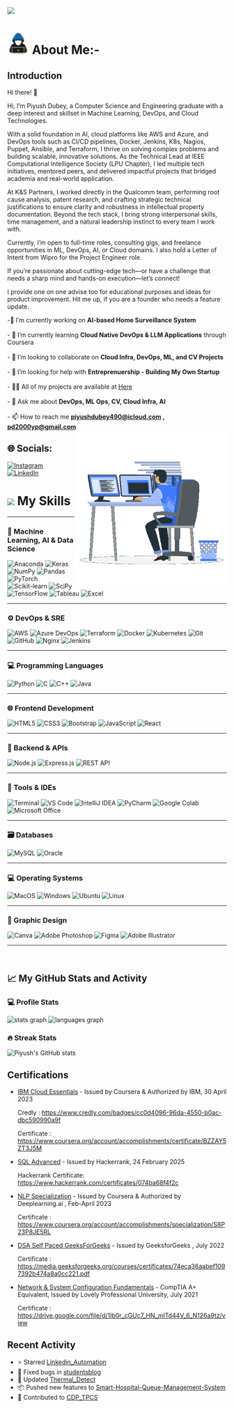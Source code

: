 

<img src="https://user-images.githubusercontent.com/73097560/115834477-dbab4500-a447-11eb-908a-139a6edaec5c.gif">


# <picture><img src = "https://github.com/0xAbdulKhalid/0xAbdulKhalid/raw/main/assets/mdImages/about_me.gif" width = 50px></picture> About Me:-
## Introduction
Hi there! 👋

Hi, I’m Piyush Dubey, a Computer Science and Engineering graduate with a deep interest and skillset in Machine Learning, DevOps, and Cloud Technologies.

With a solid foundation in AI, cloud platforms like AWS and Azure, and DevOps tools such as CI/CD pipelines, Docker, Jenkins, K8s, Nagios, Puppet, Ansible, and Terraform, I thrive on solving complex problems and building scalable, innovative solutions. As the Technical Lead at IEEE Computational Intelligence Society (LPU Chapter), I led multiple tech initiatives, mentored peers, and delivered impactful projects that bridged academia and real-world application.

At K&S Partners, I worked directly in the Qualcomm team, performing root cause analysis, patent research, and crafting strategic technical justifications to ensure clarity and robustness in intellectual property documentation. Beyond the tech stack, I bring strong interpersonal skills, time management, and a natural leadership instinct to every team I work with.

Currently, I’m open to full-time roles, consulting gigs, and freelance opportunities in ML, DevOps, AI, or Cloud domains. I also hold a Letter of Intent from Wipro for the Project Engineer role.

If you’re passionate about cutting-edge tech—or have a challenge that needs a sharp mind and hands-on execution—let’s connect!

I provide one on one advise too for educational purposes and ideas for product improvement. Hit me up, if you are a founder who needs a feature update.

-🔭 I’m currently working on **AI-based Home Surveillance System**<br><br>- 🌱 I’m currently learning **Cloud Native DevOps & LLM Applications** through Coursera<br><br>- 👯 I’m looking to collaborate on **Cloud Infra, DevOps, ML, and CV Projects**<br><br>- 🤝 I’m looking for help with **Entreprenuership - Building My Own Startup**<br><br>- 👨‍💻 All of my projects are available at [Here](https://github.com/piyushdubey490?tab=repositories)<br><br>- 💬 Ask me about **DevOps, ML Ops, CV, Cloud Infra, AI**<br><br>- 📫 How to reach me **piyushdubey490@icloud.com , pd2000yp@gmail.com**<picture> <img align="right" src="https://github.com/0xAbdulKhalid/0xAbdulKhalid/raw/main/assets/mdImages/Right_Side.gif" width = 350px></picture>



## 🌐 Socials:
[![Instagram](https://img.shields.io/badge/Instagram-%23E4405F.svg?logo=Instagram&logoColor=white)](https://instagram.com/piyushdubey490) 
[![LinkedIn](https://img.shields.io/badge/LinkedIn-%230077B5.svg?logo=linkedin&logoColor=white)](https://linkedin.com/in/piyushdubey490) 


# <img src="https://media2.giphy.com/media/QssGEmpkyEOhBCb7e1/giphy.gif?cid=ecf05e47a0n3gi1bfqntqmob8g9aid1oyj2wr3ds3mg700bl&rid=giphy.gif" width ="25"> My Skills
-------------------

### 🧠 Machine Learning, AI & Data Science

![Anaconda](https://img.shields.io/badge/Anaconda-%2344A833.svg?style=for-the-badge&logo=anaconda&logoColor=white)
![Keras](https://img.shields.io/badge/Keras-%23D00000.svg?style=for-the-badge&logo=Keras&logoColor=white) 
![NumPy](https://img.shields.io/badge/numpy-%23013243.svg?style=for-the-badge&logo=numpy&logoColor=white) 
![Pandas](https://img.shields.io/badge/pandas-%23150458.svg?style=for-the-badge&logo=pandas&logoColor=white) 
![PyTorch](https://img.shields.io/badge/PyTorch-%23EE4C2C.svg?style=for-the-badge&logo=PyTorch&logoColor=white)
![Scikit-learn](https://img.shields.io/badge/scikit--learn-%23F7931E.svg?style=for-the-badge&logo=scikit-learn&logoColor=white) 
![SciPy](https://img.shields.io/badge/SciPy-%230C55A5.svg?style=for-the-badge&logo=scipy&logoColor=white) 
![TensorFlow](https://img.shields.io/badge/TensorFlow-%23FF6F00.svg?style=for-the-badge&logo=TensorFlow&logoColor=white)
![Tableau](https://img.shields.io/badge/Tableau-E97627?style=for-the-badge&logo=Tableau&logoColor=white)
![Excel](https://img.shields.io/badge/Microsoft_Excel-217346?style=for-the-badge&logo=microsoft-excel&logoColor=white)

---

### ⚙️ DevOps & SRE

![AWS](https://img.shields.io/badge/Amazon_AWS-232F3E?style=for-the-badge&logo=amazon-aws&logoColor=white)
![Azure DevOps](https://img.shields.io/badge/Azure_DevOps-0078D7?style=for-the-badge&logo=azure-devops&logoColor=white)
![Terraform](https://img.shields.io/badge/Terraform-623CE4?style=for-the-badge&logo=terraform&logoColor=white)
![Docker](https://img.shields.io/badge/Docker-%230db7ed.svg?style=for-the-badge&logo=docker&logoColor=white)
![Kubernetes](https://img.shields.io/badge/Kubernetes-%23326ce5.svg?style=for-the-badge&logo=kubernetes&logoColor=white)
![Git](https://img.shields.io/badge/Git-E44C30?style=for-the-badge&logo=git&logoColor=white)
![GitHub](https://img.shields.io/badge/GitHub-100000?style=for-the-badge&logo=github&logoColor=white)
![Nginx](https://img.shields.io/badge/Nginx-009639?style=for-the-badge&logo=nginx&logoColor=white)
![Jenkins](https://img.shields.io/badge/Jenkins-%232C5263.svg?style=for-the-badge&logo=jenkins&logoColor=white)

---

### 💻 Programming Languages

![Python](https://img.shields.io/badge/Python-3776AB?style=for-the-badge&logo=python&logoColor=white)
![C](https://img.shields.io/badge/C-00599C?style=for-the-badge&logo=c&logoColor=white)
![C++](https://img.shields.io/badge/C%2B%2B-00599C?style=for-the-badge&logo=c%2B%2B&logoColor=white)
![Java](https://img.shields.io/badge/Java-ED8B00?style=for-the-badge&logo=openjdk&logoColor=white)

---

### 🌐 Frontend Development

![HTML5](https://img.shields.io/badge/HTML-239120?style=for-the-badge&logo=html5&logoColor=white)
![CSS3](https://img.shields.io/badge/CSS3-1572B6?style=for-the-badge&logo=css3&logoColor=white)
![Bootstrap](https://img.shields.io/badge/Bootstrap-563D7C?style=for-the-badge&logo=bootstrap&logoColor=white) 
![JavaScript](https://img.shields.io/badge/JavaScript-F7DF1E?style=for-the-badge&logo=javascript&logoColor=black)
![React](https://img.shields.io/badge/React-20232A?style=for-the-badge&logo=react&logoColor=61DAFB)

---

### 🔗 Backend & APIs

![Node.js](https://img.shields.io/badge/Node.js-339933?style=for-the-badge&logo=nodedotjs&logoColor=white)
![Express.js](https://img.shields.io/badge/Express.js-000000?style=for-the-badge&logo=express&logoColor=white)
![REST API](https://img.shields.io/badge/REST%20API-00599C?style=for-the-badge&logo=fastapi&logoColor=white)

---

### 🔧 Tools & IDEs

![Terminal](https://img.shields.io/badge/Terminal-%23054020?style=for-the-badge&logo=gnu-bash&logoColor=white)
![VS Code](https://img.shields.io/badge/VS_Code-007ACC?style=for-the-badge&logo=visual-studio-code&logoColor=white)
![IntelliJ IDEA](https://img.shields.io/badge/IntelliJ_IDEA-000000?style=for-the-badge&logo=intellij-idea&logoColor=white)
![PyCharm](https://img.shields.io/badge/PyCharm-000000?style=for-the-badge&logo=PyCharm&logoColor=white)
![Google Colab](https://img.shields.io/badge/Colab-F9AB00?style=for-the-badge&logo=googlecolab&logoColor=white)
![Microsoft Office](https://img.shields.io/badge/Microsoft_Office-D83B01?style=for-the-badge&logo=microsoft-office&logoColor=white)

---

### 🗃️ Databases

![MySQL](https://img.shields.io/badge/MySQL-005C84?style=for-the-badge&logo=mysql&logoColor=white)
![Oracle](https://img.shields.io/badge/Oracle-F80000?style=for-the-badge&logo=Oracle&logoColor=white)

---

### 💻 Operating Systems

![MacOS](https://img.shields.io/badge/macOS-000000?style=for-the-badge&logo=apple&logoColor=white)
![Windows](https://img.shields.io/badge/Windows-0078D6?style=for-the-badge&logo=windows&logoColor=white)
![Ubuntu](https://img.shields.io/badge/Ubuntu-E95420?style=for-the-badge&logo=ubuntu&logoColor=white)
![Linux](https://img.shields.io/badge/Linux-FCC624?style=for-the-badge&logo=linux&logoColor=black)

---

### 🎨 Graphic Design

![Canva](https://img.shields.io/badge/Canva-%2300C4CC.svg?style=for-the-badge&logo=Canva&logoColor=white) 
![Adobe Photoshop](https://img.shields.io/badge/Photoshop-%2331A8FF.svg?style=for-the-badge&logo=adobephotoshop&logoColor=white)
![Figma](https://img.shields.io/badge/Figma-%23F24E1E.svg?style=for-the-badge&logo=figma&logoColor=white)
![Adobe Illustrator](https://img.shields.io/badge/Illustrator-%23FF9A00.svg?style=for-the-badge&logo=adobeillustrator&logoColor=white)

---


&emsp;

## 📈 My GitHub Stats and Activity

### 💻 Profile Stats

<div align="left">
  <img src="https://github-readme-stats.vercel.app/api?username=piyushdubey490&hide_title=false&hide_rank=false&show_icons=true&include_all_commits=true&count_private=true&disable_animations=false&theme=dracula&locale=en&hide_border=false&order=1" height="150" alt="stats graph"  />
  <img src="https://github-readme-stats.vercel.app/api/top-langs?username=piyushdubey490&locale=en&hide_title=false&layout=compact&card_width=320&langs_count=5&theme=dracula&hide_border=false&order=2" height="150" alt="languages graph"  />
</div>

###


### 🔥 Streak Stats

![Piyush's GitHub stats](https://github-readme-streak-stats.herokuapp.com/?user=piyushdubey490&theme=tokyonight)


## Certifications

- [IBM Cloud Essentials](https://www.credly.com/badges/cc0d4096-96da-4550-b0ac-dbc590990a9f) - Issued by Coursera &
Authorized by IBM, 30 April 2023

     Credly : https://www.credly.com/badges/cc0d4096-96da-4550-b0ac-dbc590990a9f

     Certificate : https://www.coursera.org/account/accomplishments/certificate/BZZAY5ZT3J5M

- [SQL Advanced](https://www.hackerrank.com/certificates/074ba68f4f2c) - Issued by Hackerrank, 24 February  2025

  Hackerrank Certificate: https://www.hackerrank.com/certificates/074ba68f4f2c

- [NLP Specialization](https://www.coursera.org/account/accomplishments/specialization/certificate/S8P23P8JE5RL) - Issued by Coursera & Authorized by Deeplearning.ai , Feb-April 2023

  Certificate : https://www.coursera.org/account/accomplishments/specialization/S8P23P8JE5RL

- [DSA Self Paced GeeksForGeeks](https://media.geeksforgeeks.org/courses/certificates/74eca36aabef1097392b474a8a0cc221.pdf) - Issued by GeeksforGeeks , July 2022

  Certificate : https://media.geeksforgeeks.org/courses/certificates/74eca36aabef1097392b474a8a0cc221.pdf

- [Network & System Configuration Fundamentals](https://drive.google.com/file/d/1Ib0r_cGUc7_HN_mlTd44V_6_N126a9tz/view) - CompTIA A+ Equivalent, Issued by Lovely Professional University, July 2021

  Certificate : https://drive.google.com/file/d/1Ib0r_cGUc7_HN_mlTd44V_6_N126a9tz/view

## Recent Activity

- ⭐️ Starred [Linkedin_Automation](https://github.com/piyushdubey490/Linkedin_Automation)
- 🐛 Fixed bugs in [studentsblog](https://github.com/piyushdubey490/studentsblog)
- 🔄 Updated [Thermal_Detect](https://github.com/piyushdubey490/Thermal_Detect)
- 📦 Pushed new features to [Smart-Hospital-Queue-Management-System](https://github.com/piyushdubey490/Smart-Hospital-Queue-Management-System-)
- 🚀 Contributed to [CDP_TPCS](https://github.com/piyushdubey490/CDP_TPCS)




